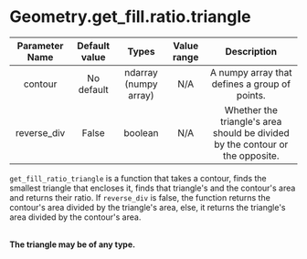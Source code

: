 # Geometry.get_fill.ratio.triangle


| Parameter Name | Default value | Types | Value range | Description | 
| :---: |  :---: | :---: | :---: | :---: |
| contour | No default | ndarray (numpy array) | N/A | A numpy array that defines a group of points. |
| reverse_div | False | boolean | N/A | Whether the triangle's area should be divided by the contour or the opposite. |

`get_fill_ratio_triangle` is a function that takes a contour, finds the smallest triangle that encloses it,
finds that triangle's and the contour's area and returns their ratio. If `reverse_div` is false, 
the function returns the contour's area divided by the triangle's area, else, it returns the triangle's area divided by the contour's area.
</br>
</br>

<b>The triangle may be of any type.</b>
